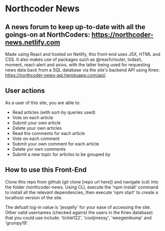 # Northcoder News

## A news forum to keep up-to-date with all the goings-on at NorthCoders: https://northcoder-news.netlify.com

Made using React and hosted on Netlify, this front-end uses JSX, HTML and CSS. It also makes use of packages such as @reach/router, lodash, moment, react-alert and axios, with the latter being used for requesting news data back from a SQL database via the site's backend API using Knex: https://northcoder-news-api.herokuapp.com/api/.

## User actions

As a user of this site, you are able to:

- Read articles (with sort-by queries used)
- Vote on each article
- Submit your own article
- Delete your own articles
- Read the comments for each article
- Vote on each comment
- Submit your own comment for each article
- Delete yor own comments
- Submit a new topic for articles to be grouped by

## How to use this Front-End

Clone this repo from github (git clone [repo url here]) and navigate (cd) into the folder /northcoder-news. Using CLI, execute the 'npm install' command to install all the relevant dependencies, then execute 'npm start' to create a localhost version of the site.

The defualt log-in value is 'jessjelly' for your ease of accessing the site. Other valid usernames (checked against the users in the Knex database) that you could use include: 'tickle122', 'cooljmessy', 'weegembump' and 'grumpy19'.
